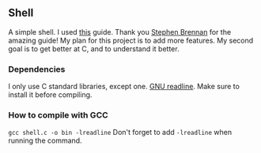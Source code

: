 ## Shell
A simple shell. I used [this](https://brennan.io/2015/01/16/write-a-shell-in-c/) guide. Thank you [Stephen Brennan](https://github.com/brenns10) for the amazing guide!
My plan for this project is to add more features. My second goal is to get better at C, and to understand it better.

### Dependencies
I only use C standard libraries, except one. [GNU readline](https://tiswww.case.edu/php/chet/readline/rltop.html). Make sure to install it before compiling.

### How to compile with GCC
`gcc shell.c -o bin -lreadline` Don't forget to add `-lreadline` when running the command.